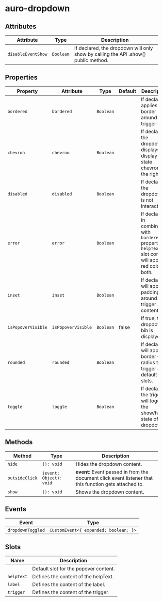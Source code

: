 # auro-dropdown

## Attributes

| Attribute          | Type        | Description                                      |
|--------------------|-------------|--------------------------------------------------|
| `disableEventShow` | ` Boolean ` | If declared, the dropdown will only show by calling the API .show() public method. |

## Properties

| Property           | Attribute          | Type        | Default | Description                                      |
|--------------------|--------------------|-------------|---------|--------------------------------------------------|
| `bordered`         | `bordered`         | ` Boolean ` |         | If declared, applies a border around the trigger slot. |
| `chevron`          | `chevron`          | ` Boolean ` |         | If declared, the dropdown displays an display state chevron on the right. |
| `disabled`         | `disabled`         | ` Boolean ` |         | If declared, the dropdown is not interactive.    |
| `error`            | `error`            | ` Boolean ` |         | If declared in combination with `bordered` property or `helpText` slot content, will apply red color to both. |
| `inset`            | `inset`            | ` Boolean ` |         | If declared, will apply padding around trigger slot content. |
| `isPopoverVisible` | `isPopoverVisible` | ` Boolean ` | false   | If true, the dropdown bib is displayed.          |
| `rounded`          | `rounded`          | ` Boolean ` |         | If declared, will apply border-radius to trigger and default slots. |
| `toggle`           | `toggle`           | ` Boolean ` |         | If declared, the trigger will toggle the show/hide state of the dropdown. |

## Methods

| Method         | Type                    | Description                                      |
|----------------|-------------------------|--------------------------------------------------|
| `hide`         | `(): void`              | Hides the dropdown content.                      |
| `outsideClick` | `(event: Object): void` | **event**: Event passed in from the document click event listener that this function gets attached to. |
| `show`         | `(): void`              | Shows the dropdown content.                      |

## Events

| Event             | Type                                  |
|-------------------|---------------------------------------|
| `dropdownToggled` | `CustomEvent<{ expanded: boolean; }>` |

## Slots

| Name       | Description                           |
|------------|---------------------------------------|
|            | Default slot for the popover content. |
| `helpText` | Defines the content of the helpText.  |
| `label`    | Defines the content of the label.     |
| `trigger`  | Defines the content of the trigger.   |
